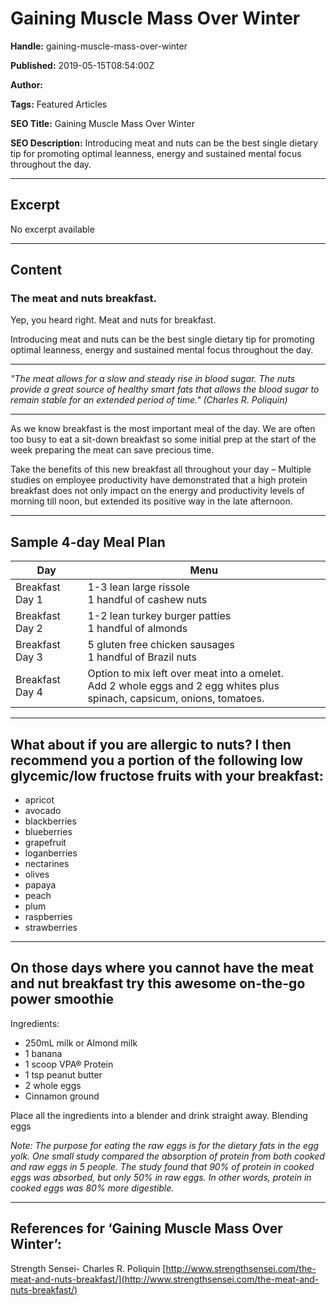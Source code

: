 # Gaining Muscle Mass Over Winter

**Handle:** gaining-muscle-mass-over-winter

**Published:** 2019-05-15T08:54:00Z

**Author:**  

**Tags:** Featured Articles

**SEO Title:** Gaining Muscle Mass Over Winter

**SEO Description:** Introducing meat and nuts can be the best single dietary tip for promoting optimal leanness, energy and sustained mental focus throughout the day.

---

## Excerpt

No excerpt available

---

## Content

### The meat and nuts breakfast.

Yep, you heard right. Meat and nuts for breakfast.

Introducing meat and nuts can be the best single dietary tip for promoting optimal leanness, energy and sustained mental focus throughout the day.

---

*"The meat allows for a slow and steady rise in blood sugar. The nuts provide a great source of healthy smart fats that allows the blood sugar to remain stable for an extended period of time." (Charles R. Poliquin)*

---

As we know breakfast is the most important meal of the day. We are often too busy to eat a sit-down breakfast so some initial prep at the start of the week preparing the meat can save precious time.

Take the benefits of this new breakfast all throughout your day – Multiple studies on employee productivity have demonstrated that a high protein breakfast does not only impact on the energy and productivity levels of morning till noon, but extended its positive way in the late afternoon.

---

## Sample 4-day Meal Plan

| Day | Menu |
|-----|------|
| Breakfast Day 1 | 1-3 lean large rissole<br>1 handful of cashew nuts |
| Breakfast Day 2 | 1-2 lean turkey burger patties<br>1 handful of almonds |
| Breakfast Day 3 | 5 gluten free chicken sausages<br>1 handful of Brazil nuts |
| Breakfast Day 4 | Option to mix left over meat into a omelet.<br>Add 2 whole eggs and 2 egg whites plus spinach, capsicum, onions, tomatoes. |

---

## What about if you are allergic to nuts? I then recommend you a portion of the following low glycemic/low fructose fruits with your breakfast:

- apricot
- avocado
- blackberries
- blueberries
- grapefruit
- loganberries
- nectarines
- olives
- papaya
- peach
- plum
- raspberries
- strawberries

---

## On those days where you cannot have the meat and nut breakfast try this awesome on-the-go power smoothie

Ingredients:
- 250mL milk or Almond milk
- 1 banana
- 1 scoop VPA® Protein
- 1 tsp peanut butter
- 2 whole eggs
- Cinnamon ground

Place all the ingredients into a blender and drink straight away. Blending eggs

*Note: The purpose for eating the raw eggs is for the dietary fats in the egg yolk. One small study compared the absorption of protein from both cooked and raw eggs in 5 people. The study found that 90% of protein in cooked eggs was absorbed, but only 50% in raw eggs. In other words, protein in cooked eggs was 80% more digestible.*

---

## References for ‘Gaining Muscle Mass Over Winter’:

Strength Sensei- Charles R. Poliquin
[http://www.strengthsensei.com/the-meat-and-nuts-breakfast/](http://www.strengthsensei.com/the-meat-and-nuts-breakfast/)

